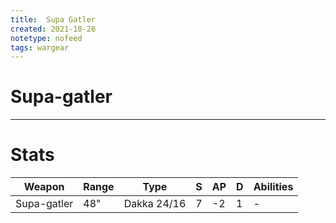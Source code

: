 ```yaml
---
title:  Supa Gatler
created: 2021-10-26
notetype: nofeed
tags: wargear
---
```


# Supa-gatler

---

# Stats

| Weapon      | Range | Type        | S   | AP  | D   | Abilities |
| ----------- | ----- | ----------- | --- | --- | --- | --------- |
| Supa-gatler | 48"   | Dakka 24/16 | 7   | -2  | 1   | -         | 